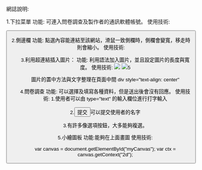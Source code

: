 網誌說明:

1.下拉菜單
功能:
可連入問卷調查及製作者的通訊軟體帳號。
使用技術:
<div class="dropdown">
 <button class="dropbtn" onclick="myFunction()">
 

2.側邊欄
功能:
點選內容能連結至該網站，滑鼠一致側欄時，側欄會變寬，移走時則會縮小。
使用技術:

<div class="sidebar">
<ul>


3.利用超連結插入圖片：
功能:
利用語法加入圖片，並且設定圖片的長度與寬度。
使用技術:
<a href="連結前往的網址"><img src="圖片網址" width="xxx" height="xxx"></a>
  <img src="圖片網址">5

圖片的置中方法與文字整理在頁面中間
div style="text-align: center"


4.問卷調查
功能:
可以選擇及填寫各種資料，但是送出後會沒有回應。
使用技術:
1.使用者可以由 type="text" 的輸入欄位進行打字輸入

2.<input type="submit" value="提交">可以提交使用者的名字

3.有許多像選項按鈕，大多能夠複選。



5.小繪圖板
功能:能夠在上面畫圖
使用技術:

var canvas = document.getElementById("myCanvas");
var ctx = canvas.getContext("2d");

